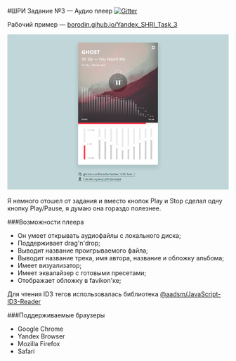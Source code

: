 #ШРИ Задание №3 — Аудио плеер
[![Gitter](https://badges.gitter.im/shri-2015/gitter.svg)](https://gitter.im/shri-2015/main)

Рабочий пример — [borodin.gihub.io/Yandex_SHRI_Task_3](http://borodin.github.io/Yandex_SHRI_Task_3/)

[![Скриншот плеера](https://github.com/Borodin/Yandex_SHRI_Task_3/raw/gh-pages/img/demo.png)](http://borodin.github.io/Yandex_SHRI_Task_3/)

Я немного отошел от задания и вместо кнопок Play и Stop сделал одну кнопку Play/Pause, я думаю она гораздо полезнее.

###Возможности плеера
* Он умеет открывать аудиофайлы с локального диска;
* Поддерживает drag'n'drop;
* Выводит название проигрываемого файла;
* Выводит название трека, имя автора, название и обложку альбома;
* Имеет визуализатор;
* Имеет эквалайзер с готовыми пресетами;
* Отображает обложку в favikon'ке;

Для чтения ID3 тегов использовалась библиотека [@aadsm/JavaScript-ID3-Reader](http://github.com/aadsm/JavaScript-ID3-Reader)


###Поддерживаемые браузеры
* Google Chrome
* Yandex Browser
* Mozilla Firefox
* Safari